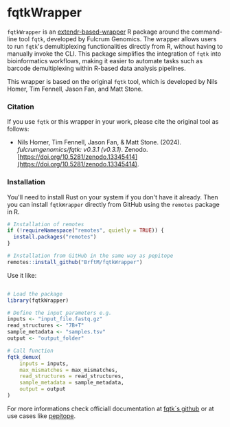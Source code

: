 
# fqtkWrapper

`fqtkWrapper` is an [extendr-based-wrapper](https://extendr.github.io/) R package around the command-line tool `fqtk`, developed by Fulcrum Genomics. The wrapper allows users to run `fqtk`'s demultiplexing functionalities directly from R, without having to manually invoke the CLI. This package simplifies the integration of `fqtk` into bioinformatics workflows, making it easier to automate tasks such as barcode demultiplexing within R-based data analysis pipelines.

This wrapper is based on the original `fqtk` tool, which is developed by Nils Homer, Tim Fennell, Jason Fan, and Matt Stone.

### Citation

If you use `fqtk` or this wrapper in your work, please cite the original tool as follows:

- Nils Homer, Tim Fennell, Jason Fan, & Matt Stone. (2024). *fulcrumgenomics/fqtk: v0.3.1 (v0.3.1)*. Zenodo. [https://doi.org/10.5281/zenodo.13345414](https://doi.org/10.5281/zenodo.13345414).

### Installation

You'll need to install Rust on your system if you don't have it already. Then you can install `fqtkWrapper` directly from GitHub using the `remotes` package in R.

```r
# Installation of remotes
if (!requireNamespace("remotes", quietly = TRUE)) {
  install.packages("remotes")
}

# Installation from GitHub in the same way as pepitope
remotes::install_github("BrftM/fqtkWrapper")
````

Use it like:
```r

# Load the package
library(fqtkWrapper)

# Define the input parameters e.g.
inputs <- "input_file.fastq.gz"
read_structures <- "7B+T"
sample_metadata <- "samples.tsv"
output <- "output_folder"

# Call function
fqtk_demux(
    inputs = inputs,
    max_mismatches = max_mismatches,
    read_structures = read_structures,
    sample_metadata = sample_metadata,
    output = output
)
```

For more informations check officiall documentation at [fqtk´s github](https://github.com/fulcrumgenomics/fqtk) or at use cases like [pepitope](https://mschubert.github.io/pepitope/).